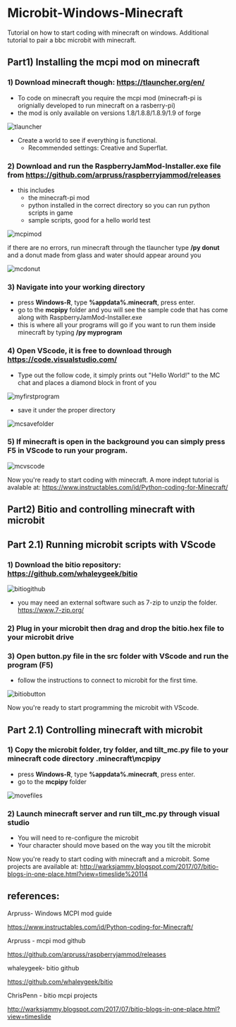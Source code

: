 # Microbit-Windows-Minecraft
Tutorial on how to start coding with minecraft on windows. Additional tutorial to pair a bbc microbit with minecraft.

## Part1) Installing the mcpi mod on minecraft

### 1) Download minecraft though: https://tlauncher.org/en/

- To code on minecraft you require the mcpi mod (minecraft-pi is orignially developed to run minecraft on a rasberry-pi) 
- the mod is only available on versions 1.8/1.8.8/1.8.9/1.9 of forge

![tlauncher](/images/tlauncher.PNG)

- Create a world to see if everything is functional. 
    - Recommended settings: Creative and Superflat.
    
### 2) Download and run the RaspberryJamMod-Installer.exe file from https://github.com/arpruss/raspberryjammod/releases

- this includes 
    - the minecraft-pi mod
    - python installed in the correct directory so you can run python scripts in game
    - sample scripts, good for a hello world test
                
![mcpimod](/images/mcpimod.PNG)

if there are no errors, run minecraft through the tlauncher type **/py donut** and a donut made from glass and water should appear around you

![mcdonut](/images/mcdonut.PNG)

### 3) Navigate into your working directory 

- press **Windows-R**, type **%appdata%\.minecraft**, press enter.      
- go to the **mcpipy** folder and you will see the sample code that has come along with RaspberryJamMod-Installer.exe 
- this is where all your programs will go if you want to run them inside minecraft by typing **/py myprogram**

### 4) Open VScode, it is free to download through https://code.visualstudio.com/

- Type out the follow code, it simply prints out "Hello World!" to the MC chat and places a diamond block in front of you

![myfirstprogram](/images/mcfirstprogram.PNG)

- save it under the proper directory

![mcsavefolder](/images/mcsavefolder.PNG)

### 5) If minecraft is open in the background you can simply press **F5** in VScode to run your program.

![mcvscode](/images/mcvscode.PNG)

Now you're ready to start coding with minecraft. A more indept tutorial is avalable at: 
https://www.instructables.com/id/Python-coding-for-Minecraft/



## Part2) Bitio and controlling minecraft with microbit 
## Part 2.1) Running microbit scripts with VScode
### 1) Download the bitio repository: https://github.com/whaleygeek/bitio

![bitiogithub](/images/bitiogithub.PNG)

- you may need an external software such as 7-zip to unzip the folder. https://www.7-zip.org/

### 2) Plug in your microbit then drag and drop the bitio.hex file to your microbit drive

### 3) Open button.py file in the src folder with VScode and run the program (F5)

- follow the instructions to connect to microbit for the first time.

![bitiobutton](/images/bitiobutton.PNG)

Now you're ready to start programming the microbit with VScode.

## Part 2.1) Controlling minecraft with microbit

### 1) Copy the microbit folder, try folder, and tilt_mc.py file to your minecraft code directory \.minecraft\mcpipy

- press **Windows-R**, type **%appdata%\.minecraft**, press enter.      
- go to the **mcpipy** folder

![movefiles](/images/movefiles.PNG)

### 2) Launch minecraft server and run tilt_mc.py through visual studio

- You will need to re-configure the microbit
- Your character should move based on the way you tilt the microbit

Now you're ready to start coding with minecraft and a microbit. Some projects are available at:
http://warksjammy.blogspot.com/2017/07/bitio-blogs-in-one-place.html?view=timeslide%20114











## references:
Arpruss- Windows MCPI mod guide

https://www.instructables.com/id/Python-coding-for-Minecraft/ 

Arpruss - mcpi mod github

https://github.com/arpruss/raspberryjammod/releases

whaleygeek- bitio github 

https://github.com/whaleygeek/bitio 

ChrisPenn - bitio mcpi projects

http://warksjammy.blogspot.com/2017/07/bitio-blogs-in-one-place.html?view=timeslide


